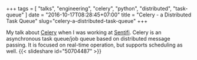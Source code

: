 +++
tags = [
  "talks", "engineering", "celery", "python", "distributed", "task-queue"
]
date = "2016-10-17T08:28:45+07:00"
title = "Celery - a Distributed Task Queue"
slug="celery-a-distributed-task-queue"
+++

My talk about [Celery](http://www.celeryproject.org) when I was working at [Sentifi](http://sentifi.com).
Celery is an asynchronous task queue/job queue based on distributed message passing.	It is focused on real-time operation, but supports scheduling as well.
{{< slideshare id="50704487" >}}
